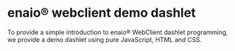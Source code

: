 # enaio® webclient demo dashlet

To provide a simple introduction to enaio® WebClient dashlet programming, we provide a demo dashlet using pure JavaScript, HTML and CSS.